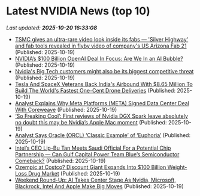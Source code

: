# Latest NVIDIA News (top 10)
_Last updated: **2025-10-20 16:33:08**_

- [TSMC gives an ultra-rare video look inside its fabs — 'Silver Highway' and fab tools revealed in flyby video of company's US Arizona Fab 21](https://www.tomshardware.com/tech-industry/semiconductors/tsmc-gives-an-ultra-rare-video-look-inside-its-fabs-silver-highway-and-fab-tools-revealed-in-flyby-video-of-companys-us-arizona-fab-21) (Published: 2025-10-19)
- [NVIDIA’s $100 Billion OpenAI Deal In Focus: Are We In an AI Bubble?](https://biztoc.com/x/c71a354ceb4ba8a5) (Published: 2025-10-19)
- [Nvidia's Big Tech customers might also be its biggest competitive threat](https://finance.yahoo.com/news/nvidias-big-tech-customers-might-also-be-its-biggest-competitive-threat-153032596.html) (Published: 2025-10-19)
- [Tesla And SpaceX Veterans Back India's Airbound With $8.65 Million To Build The World's Fastest One-Cent Drone Deliveries](https://finance.yahoo.com/news/tesla-spacex-veterans-back-indias-151738970.html) (Published: 2025-10-19)
- [Analyst Explains Why Meta Platforms (META) Signed Data Center Deal With Coreweave](https://finance.yahoo.com/news/analyst-explains-why-meta-platforms-151722421.html) (Published: 2025-10-19)
- [‘So Freaking Cool’: First reviews of Nvidia DGX Spark leave absolutely no doubt this may be Nvidia’s Apple Mac moment](https://www.techradar.com/pro/so-freaking-cool-first-reviews-of-nvidia-dgx-spark-leave-absolutely-no-doubt-this-may-be-nvidias-apple-mac-moment) (Published: 2025-10-19)
- [Analyst Says Oracle (ORCL) ‘Classic Example’ of ‘Euphoria’](https://finance.yahoo.com/news/analyst-says-oracle-orcl-classic-143719664.html) (Published: 2025-10-19)
- [Intel’s CEO Lip-Bu Tan Meets Saudi Official For a Potential Chip Partnership — Can Gulf Capital Power Team Blue’s Semiconductor Comeback?](https://wccftech.com/intel-ceo-lip-bu-tan-meets-saudi-official-for-a-potential-chip-partnership/) (Published: 2025-10-19)
- [Ozempic at Costco? Discount Giant Expands Into $100 Billion Weight-Loss Drug Market](https://finance.yahoo.com/news/ozempic-costco-discount-giant-expands-141652487.html) (Published: 2025-10-19)
- [Weekend Round-Up: AI Takes Center Stage As Nvidia, Microsoft, Blackrock, Intel And Apple Make Big Moves](https://biztoc.com/x/d3b800771a4154b6) (Published: 2025-10-19)
